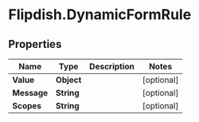 # Flipdish.DynamicFormRule

## Properties
Name | Type | Description | Notes
------------ | ------------- | ------------- | -------------
**Value** | **Object** |  | [optional] 
**Message** | **String** |  | [optional] 
**Scopes** | **String** |  | [optional] 


